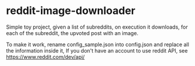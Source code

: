 # reddit-image-downloader
Simple toy project, given a list of subreddits, on execution it downloads, for each of the subreddit, the upvoted post with an image.

To make it work, rename config_sample.json into config.json and replace all the information inside it, If you don't have an account to use reddit API, see https://www.reddit.com/dev/api/
